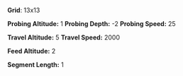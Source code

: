 **Grid**: 13x13

**Probing Altitude:** 1
**Probing Depth:** -2
**Probing Speed:** 25

**Travel Altitude:** 5
**Travel Speed:** 2000

**Feed Altitude:** 2

**Segment Length:** 1